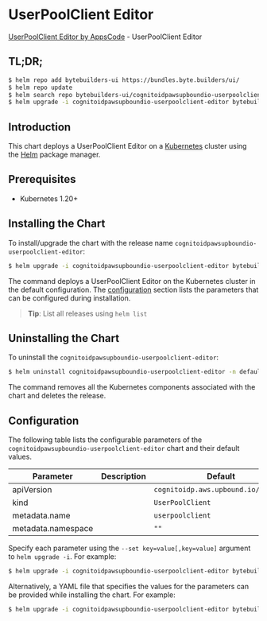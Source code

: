 # UserPoolClient Editor

[UserPoolClient Editor by AppsCode](https://byte.builders) - UserPoolClient Editor

## TL;DR;

```bash
$ helm repo add bytebuilders-ui https://bundles.byte.builders/ui/
$ helm repo update
$ helm search repo bytebuilders-ui/cognitoidpawsupboundio-userpoolclient-editor --version=v0.4.18
$ helm upgrade -i cognitoidpawsupboundio-userpoolclient-editor bytebuilders-ui/cognitoidpawsupboundio-userpoolclient-editor -n default --create-namespace --version=v0.4.18
```

## Introduction

This chart deploys a UserPoolClient Editor on a [Kubernetes](http://kubernetes.io) cluster using the [Helm](https://helm.sh) package manager.

## Prerequisites

- Kubernetes 1.20+

## Installing the Chart

To install/upgrade the chart with the release name `cognitoidpawsupboundio-userpoolclient-editor`:

```bash
$ helm upgrade -i cognitoidpawsupboundio-userpoolclient-editor bytebuilders-ui/cognitoidpawsupboundio-userpoolclient-editor -n default --create-namespace --version=v0.4.18
```

The command deploys a UserPoolClient Editor on the Kubernetes cluster in the default configuration. The [configuration](#configuration) section lists the parameters that can be configured during installation.

> **Tip**: List all releases using `helm list`

## Uninstalling the Chart

To uninstall the `cognitoidpawsupboundio-userpoolclient-editor`:

```bash
$ helm uninstall cognitoidpawsupboundio-userpoolclient-editor -n default
```

The command removes all the Kubernetes components associated with the chart and deletes the release.

## Configuration

The following table lists the configurable parameters of the `cognitoidpawsupboundio-userpoolclient-editor` chart and their default values.

|     Parameter      | Description |                    Default                     |
|--------------------|-------------|------------------------------------------------|
| apiVersion         |             | <code>cognitoidp.aws.upbound.io/v1beta1</code> |
| kind               |             | <code>UserPoolClient</code>                    |
| metadata.name      |             | <code>userpoolclient</code>                    |
| metadata.namespace |             | <code>""</code>                                |


Specify each parameter using the `--set key=value[,key=value]` argument to `helm upgrade -i`. For example:

```bash
$ helm upgrade -i cognitoidpawsupboundio-userpoolclient-editor bytebuilders-ui/cognitoidpawsupboundio-userpoolclient-editor -n default --create-namespace --version=v0.4.18 --set apiVersion=cognitoidp.aws.upbound.io/v1beta1
```

Alternatively, a YAML file that specifies the values for the parameters can be provided while
installing the chart. For example:

```bash
$ helm upgrade -i cognitoidpawsupboundio-userpoolclient-editor bytebuilders-ui/cognitoidpawsupboundio-userpoolclient-editor -n default --create-namespace --version=v0.4.18 --values values.yaml
```
